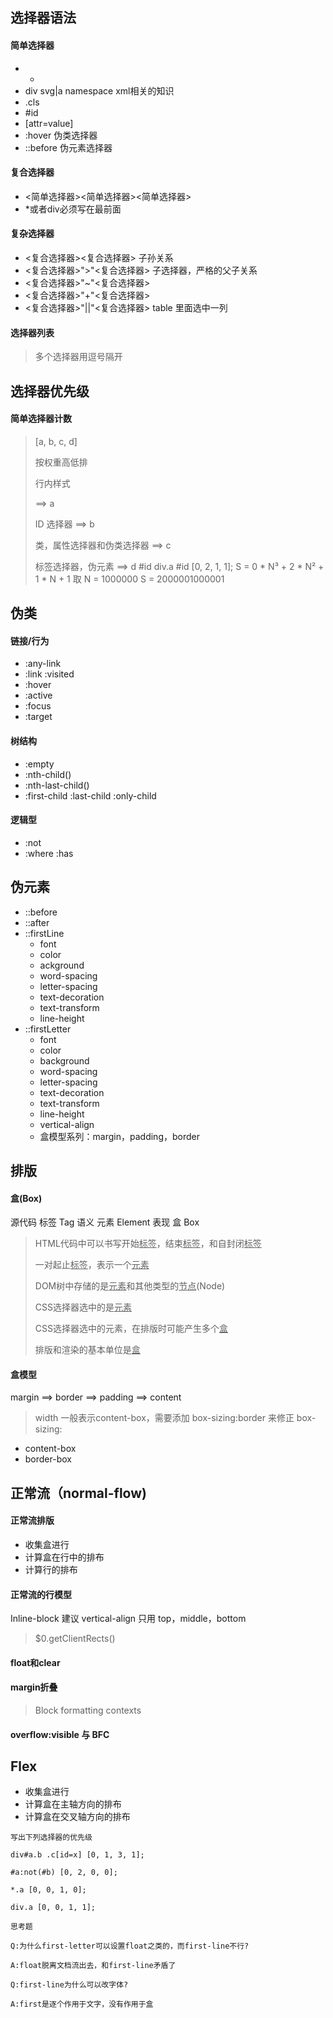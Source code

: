 
## 选择器语法

#### 简单选择器

- *
- div svg|a    namespace xml相关的知识
- .cls
- #id
- [attr=value]
- :hover    伪类选择器
- ::before    伪元素选择器

#### 复合选择器

- <简单选择器><简单选择器><简单选择器>
- *或者div必须写在最前面
#### 复杂选择器
- <复合选择器><sp><复合选择器>     子孙关系
- <复合选择器>">"<复合选择器>    子选择器，严格的父子关系
- <复合选择器>"~"<复合选择器>    
- <复合选择器>"+"<复合选择器>
- <复合选择器>"||"<复合选择器>    table 里面选中一列
#### 选择器列表
> 多个选择器用逗号隔开
## 选择器优先级
#### 简单选择器计数
> [a, b, c, d]
>
> 按权重高低排
>
> 行内样式 <div style="xxx"></div> ==> a
>
> ID 选择器 ==> b
>
> 类，属性选择器和伪类选择器 ==> c
>
> 标签选择器，伪元素 ==> d
#id div.a #id [0, 2, 1, 1];
S = 0 * N³ + 2 * N² + 1 * N + 1
取 N = 1000000
S = 2000001000001
## 伪类
#### 链接/行为
- :any-link
- :link :visited
- :hover
- :active
- :focus
- :target
#### 树结构
- :empty
- :nth-child()
- :nth-last-child()
- :first-child :last-child :only-child
#### 逻辑型
- :not
- :where :has
## 伪元素
- ::before
- ::after
- ::firstLine
  - font
  - color
  - ackground
  - word-spacing
  - letter-spacing
  - text-decoration
  - text-transform
  - line-height
- ::firstLetter
  - font
  - color
  - background
  - word-spacing
  - letter-spacing
  - text-decoration
  - text-transform
  - line-height
  - vertical-align
  - 盒模型系列：margin，padding，border
## 排版
#### 盒(Box)
源代码	标签 Tag
语义	元素 Element
表现	盒 Box
>HTML代码中可以书写开始<u>标签</u>，结束<u>标签</u>，和自封闭<u>标签</u>
>
>一对起止<u>标签</u>，表示一个<u>元素</u>
>
>DOM树中存储的是<u>元素</u>和其他类型的<u>节点</u>(Node)
>
>CSS选择器选中的是<u>元素</u>
>
>CSS选择器选中的元素，在排版时可能产生多个<u>盒</u>
>
>排版和渲染的基本单位是<u>盒</u>
#### 盒模型
margin ==> border ==> padding ==> content
> width 一般表示content-box，需要添加 box-sizing:border 来修正
box-sizing:
- content-box
- border-box
## 正常流（normal-flow)
#### 正常流排版
- 收集盒进行
- 计算盒在行中的排布
- 计算行的排布
#### 正常流的行模型
Inline-block 建议 vertical-align 只用 top，middle，bottom
> $0.getClientRects()
#### float和clear
#### margin折叠
> Block formatting contexts
#### overflow:visible 与 BFC
## Flex
- 收集盒进行
- 计算盒在主轴方向的排布
- 计算盒在交叉轴方向的排布
```
写出下列选择器的优先级

div#a.b .c[id=x] [0, 1, 3, 1];

#a:not(#b) [0, 2, 0, 0];

*.a [0, 0, 1, 0];

div.a [0, 0, 1, 1];

思考题

Q:为什么first-letter可以设置float之类的，而first-line不行?

A:float脱离文档流出去，和first-line矛盾了

Q:first-line为什么可以改字体?

A:first是逐个作用于文字，没有作用于盒
```